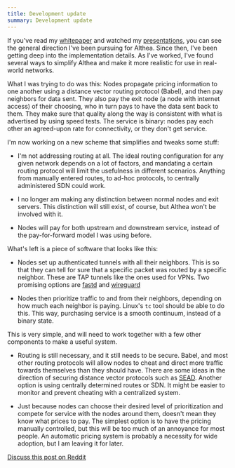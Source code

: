 ```yaml
---
title: Development update
summary: Development update
---
```

 
If you've read my [whitepaper](/blog/althea-paper/) and watched my [presentations](/blog/ccc-lightning-talks/), you can see the general direction I've been pursuing for Althea. Since then, I've been getting deep into the implementation details. As I've worked, I've found several ways to simplify Althea and make it more realistic for use in real-world networks.

What I was trying to do was this: Nodes propagate pricing information to one another using a distance vector routing protocol (Babel), and then pay neighbors for data sent. They also pay the exit node (a node with internet access) of their choosing, who in turn pays to have the data sent back to them. They make sure that quality along the way is consistent with what is advertised by using speed tests. The service is binary: nodes pay each other an agreed-upon rate for connectivity, or they don't get service.

I'm now working on a new scheme that simplifies and tweaks some stuff:

- I'm not addressing routing at all. The ideal routing configuration for any given network depends on a lot of factors, and mandating a certain routing protocol will limit the usefulness in different scenarios. Anything from manually entered routes, to ad-hoc protocols, to centrally administered SDN could work.

- I no longer am making any distinction between normal nodes and exit servers. This distinction will still exist, of course, but Althea won't be involved with it.

- Nodes will pay for both upstream and downstream service, instead of the pay-for-forward model I was using before.

What's left is a piece of software that looks like this: 

- Nodes set up authenticated tunnels with all their neighbors. This is so that they can tell for sure that a specific packet was routed by a specific neighbor. These are TAP tunnels like the ones used for VPNs. Two promising options are [fastd](https://fastd.readthedocs.io/en/v18/) and [wireguard](https://www.wireguard.io)

- Nodes then prioritize traffic to and from their neighbors, depending on how much each neighbor is paying. Linux's `tc` tool should be able to do this. This way, purchasing service is a smooth continuum, instead of a binary state.

This is very simple, and will need to work together with a few other components to make a useful system.

- Routing is still necessary, and it still needs to be secure. Babel, and most other routing protocols will allow nodes to cheat and direct more traffic towards themselves than they should have. There are some ideas in the direction of securing distance vector protocols such as [SEAD](http://www.netsec.ethz.ch/publications/papers/sead-journal.pdf). Another option is using centrally determined routes or SDN. It might be easier to monitor and prevent cheating with a centralized system.

- Just because nodes can choose their desired level of prioritization and compete for service with the nodes around them, doesn't mean they know what prices to pay. The simplest option is to have the pricing manually controlled, but this will be too much of an annoyance for most people. An automatic pricing system is probably a necessity for wide adoption, but I am leaving it for later.

[Discuss this post on Reddit](https://www.reddit.com/r/altheamesh/comments/5mh5ur/development_update/)

